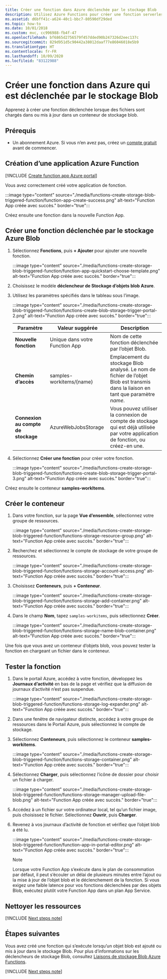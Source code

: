 ```yaml
---
title: Créer une fonction dans Azure déclenchée par le stockage Blob
description: Utilisez Azure Functions pour créer une fonction serverless appelée par les éléments ajoutés au conteneur de stockage blob.
ms.assetid: d6bff41c-a624-40c1-bbc7-80590df29ded
ms.topic: how-to
ms.date: 10/01/2018
ms.custom: mvc, cc996988-fb4f-47
ms.openlocfilehash: bf6865d2756579f457dded90b247326d2eec137c
ms.sourcegitcommit: 829d951d5c90442a38012daaf77e86046018e5b9
ms.translationtype: HT
ms.contentlocale: fr-FR
ms.lasthandoff: 10/09/2020
ms.locfileid: "83122988"
---
```

# <a name="create-a-function-in-azure-thats-triggered-by-blob-storage"></a>Créer une fonction dans Azure qui est déclenchée par le stockage Blob

Apprenez à créer une fonction déclenchée lorsque des fichiers sont chargés dans ou mis à jour dans un conteneur de stockage blob.

## <a name="prerequisites"></a>Prérequis

+ Un abonnement Azure. Si vous n’en avez pas, créez un [compte gratuit](https://azure.microsoft.com/free/?WT.mc_id=A261C142F) avant de commencer.

## <a name="create-an-azure-function-app"></a>Création d’une application Azure Function

[!INCLUDE [Create function app Azure portal](../../includes/functions-create-function-app-portal.md)]

Vous avez correctement créé votre application de fonction.

:::image type="content" source="./media/functions-create-storage-blob-triggered-function/function-app-create-success.png" alt-text="Function App créée avec succès." border="true":::

Créez ensuite une fonction dans la nouvelle Function App.

<a name="create-function"></a>

## <a name="create-an-azure-blob-storage-triggered-function"></a>Créer une fonction déclenchée par le stockage Azure Blob

1. Sélectionnez **Fonctions**, puis **+ Ajouter** pour ajouter une nouvelle fonction.

   :::image type="content" source="./media/functions-create-storage-blob-triggered-function/function-app-quickstart-choose-template.png" alt-text="Function App créée avec succès." border="true":::

1. Choisissez le modèle **déclencheur de Stockage d’objets blob Azure**.

1. Utilisez les paramètres spécifiés dans le tableau sous l’image.

    :::image type="content" source="./media/functions-create-storage-blob-triggered-function/functions-create-blob-storage-trigger-portal-2.png" alt-text="Function App créée avec succès." border="true":::

    | Paramètre | Valeur suggérée | Description |
    |---|---|---|
    | **Nouvelle fonction** | Unique dans votre Function App | Nom de cette fonction déclenchée par l’objet Blob. |
    | **Chemin d’accès**   | samples-workitems/{name}    | Emplacement du stockage Blob analysé. Le nom de fichier de l’objet Blob est transmis dans la liaison en tant que paramètre _name_.  |
    | **Connexion au compte de stockage** | AzureWebJobsStorage | Vous pouvez utiliser la connexion de compte de stockage qui est déjà utilisée par votre application de fonction, ou créez-en une.  |

1. Sélectionnez **Créer une fonction** pour créer votre fonction.

    :::image type="content" source="./media/functions-create-storage-blob-triggered-function/functions-create-blob-storage-trigger-portal-3.png" alt-text="Function App créée avec succès." border="true":::

Créez ensuite le conteneur **samples-workItems**.

## <a name="create-the-container"></a>Créer le conteneur

1. Dans votre fonction, sur la page **Vue d’ensemble**, sélectionnez votre groupe de ressources.

    :::image type="content" source="./media/functions-create-storage-blob-triggered-function/functions-storage-resource-group.png" alt-text="Function App créée avec succès." border="true":::

1. Recherchez et sélectionnez le compte de stockage de votre groupe de ressources.

    :::image type="content" source="./media/functions-create-storage-blob-triggered-function/functions-storage-account-access.png" alt-text="Function App créée avec succès." border="true":::

1. Choisissez **Conteneurs**, puis **+ Conteneur**. 

    :::image type="content" source="./media/functions-create-storage-blob-triggered-function/functions-storage-add-container.png" alt-text="Function App créée avec succès." border="true":::

1. Dans le champ **Nom**, tapez `samples-workitems`, puis sélectionnez **Créer**.

    :::image type="content" source="./media/functions-create-storage-blob-triggered-function/functions-storage-name-blob-container.png" alt-text="Function App créée avec succès." border="true":::

Une fois que vous avez un conteneur d’objets blob, vous pouvez tester la fonction en chargeant un fichier dans le conteneur.

## <a name="test-the-function"></a>Tester la fonction

1. Dans le portail Azure, accédez à votre fonction, développez les **Journaux d’activité** en bas de la page et vérifiez que la diffusion de journaux d’activité n’est pas suspendue.

    :::image type="content" source="./media/functions-create-storage-blob-triggered-function/functions-storage-log-expander.png" alt-text="Function App créée avec succès." border="true":::

1. Dans une fenêtre de navigateur distincte, accédez à votre groupe de ressources dans le Portail Azure, puis sélectionnez le compte de stockage.

1. Sélectionnez **Conteneurs**, puis sélectionnez le conteneur **samples-workitems**.

    :::image type="content" source="./media/functions-create-storage-blob-triggered-function/functions-storage-container.png" alt-text="Function App créée avec succès." border="true":::

1. Sélectionnez **Charger**, puis sélectionnez l’icône de dossier pour choisir un fichier à charger.

    :::image type="content" source="./media/functions-create-storage-blob-triggered-function/functions-storage-manager-upload-file-blob.png" alt-text="Function App créée avec succès." border="true":::

1. Accédez à un fichier sur votre ordinateur local, tel qu’un fichier image, puis choisissez le fichier. Sélectionnez **Ouvrir**, puis **Charger**.

1. Revenez à vos journaux d’activité de fonction et vérifiez que l’objet blob a été lu.

    :::image type="content" source="./media/functions-create-storage-blob-triggered-function/function-app-in-portal-editor.png" alt-text="Function App créée avec succès." border="true":::

    >[!NOTE]
    > Lorsque votre Function App s’exécute dans le plan de consommation par défaut, il peut s’écouler un délai de plusieurs minutes entre l’ajout ou la mise à jour de l’objet blob et le déclenchement de la fonction. Si vous exigez une faible latence pour vos fonctions déclenchées par des objets Blob, exécutez plutôt votre Function App dans un plan App Service.

## <a name="clean-up-resources"></a>Nettoyer les ressources

[!INCLUDE [Next steps note](../../includes/functions-quickstart-cleanup.md)]

## <a name="next-steps"></a>Étapes suivantes

Vous avez créé une fonction qui s’exécute lorsqu’un objet blob est ajouté ou mis à jour dans le stockage Blob. Pour plus d’informations sur les déclencheurs de stockage Blob, consultez [Liaisons de stockage Blob Azure Functions](functions-bindings-storage-blob.md).

[!INCLUDE [Next steps note](../../includes/functions-quickstart-next-steps.md)]
